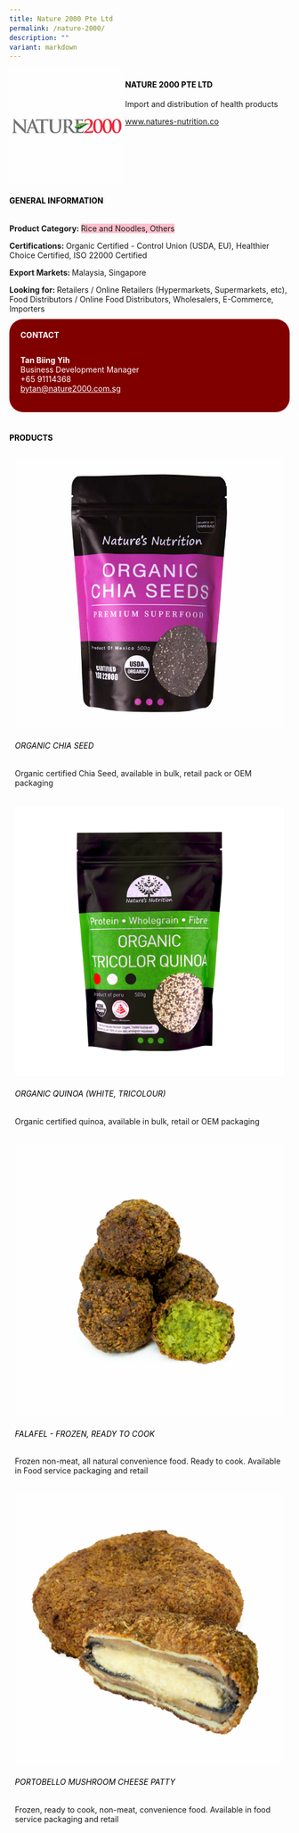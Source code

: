 ```yaml
---
title: Nature 2000 Pte Ltd
permalink: /nature-2000/
description: ""
variant: markdown
---
```

<div class="flex-paragraph"> 
<p style="text-transform: uppercase">
</p>
</div> 
<div class="flex-container" style="display: flex; flex-wrap: wrap;"> 
<div class="card sgds" style="flex: 1 1 40%; display: block;">
<img src="/images/nature2000_logo.jpg">
</div> 
<div class="card-sgds" style="flex: 1 1 58%; display: block; margin-left: 3px"> 
<h4 style="text-transform: uppercase; color: black;">
<b>Nature 2000 Pte Ltd
</b>
</h4> 
<p>Import and distribution of health products
</p> 
<p>
<a href="https://www.natures-nutrition.co" target="_blank">www.natures-nutrition.co
</a>
</p> 
</div> 
</div> 
<h4 style="text-transform: uppercase; color: black;">
<b>General Information
</b>
</h4> 
<div class="flex-container" style="display: flex; flex-wrap: wrap;"> 
<div class="card sgds" style="flex: 1 1 65%; display: block; align-self: stretch"> 
<div class="flex-paragraph"> 
<p>
<b>Product Category: 
</b>
<span style="background-color: pink; border-radius: 10 px;">Rice and Noodles, Others
</span>
</p> 
<p>
<b>Certifications: 
</b>Organic Certified - Control Union (USDA, EU), Healthier Choice Certified, ISO 22000 Certified
</p> 
<p>
<b>Export Markets: 
</b>Malaysia, Singapore
</p> 
<p style="margin-bottom: 10px;">
<b>Looking for: 
</b>Retailers / Online Retailers (Hypermarkets, Supermarkets, etc), Food Distributors / Online Food Distributors, Wholesalers, E-Commerce, Importers
</p> 
</div> 
</div> 
<div class="card sgds" style="flex: 1 1 35%; padding: 10px; display: block; background-color: maroon; border-radius: 25px; align-self: center;"> 
<h4 style="color: white; margin-top: 10px; margin-left: 10px;">CONTACT
</h4> 
<div class="flex-paragraph"> 
<p style="padding: 10px; color: white;">
<b>Tan Biing Yih
</b>
<br>Business Development Manager
<br>+65 91114368
<br>
<a href="mailto:bytan@nature2000.com.sg" style="color: white;">bytan@nature2000.com.sg
</a>
</p> 
</div> 
</div> 
</div> 
<br> 
<h4 style="text-transform: uppercase; color: black;">
<b>products
</b>
</h4> 
<div style="display: flex; flex-wrap: wrap;"> 
<div class="card sgds" style="flex: 1 1 47%; margin: 10px; display: block;"> 
<div class="flex-image" style="display: block;">
<img src="/images/nature2000_product1.jpg">
</div> 
<div class="flex-paragraph"> 
<h6 style="text-transform: uppercase; color: black;">Organic Chia Seed
</h6> 
<p>Organic certified Chia Seed, available in bulk, retail pack or OEM packaging
</p>
</div> 
</div> 
<div class="card sgds" style="flex: 1 1 47%; margin: 10px; display: block;"> 
<div class="flex-image" style="display: block;">
<img src="/images/nature2000_product2.png">
</div> 
<div class="flex-paragraph"> 
<h6 style="text-transform: uppercase; color: black;">Organic Quinoa (White, Tricolour)
</h6> 
<p>Organic certified quinoa, available in bulk, retail or OEM packaging
</p>
</div> 
</div> 
<div class="card sgds" style="flex: 1 1 47%; margin: 10px; display: block;"> 
<div class="flex-image" style="display: block;">
<img src="/images/nature2000_product3.jpg">
</div> 
<div class="flex-paragraph"> 
<h6 style="text-transform: uppercase; color: black;">Falafel - Frozen, ready to cook
</h6> 
<p>Frozen non-meat, all natural convenience food. Ready to cook. Available in Food service packaging and retail
</p>
</div> 
</div> 
<div class="card sgds" style="flex: 1 1 47%; margin: 10px; display: block;"> 
<div class="flex-image" style="display: block;">
<img src="/images/nature2000_product4.jpg">
</div> 
<div class="flex-paragraph"> 
<h6 style="text-transform: uppercase; color: black;">Portobello Mushroom Cheese Patty
</h6> 
<p>Frozen, ready to cook, non-meat, convenience food. Available in food service packaging and retail
</p>
</div> 
</div> 
</div>